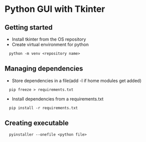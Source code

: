 # Python GUI with Tkinter

## Getting started

- Install tkinter from the OS repository
- Create virtual environment for python
```shell
  python -m venv <repository name>
```

## Managing dependencies

- Store dependencies in a file(add -l if home modules get added)
```shell
  pip freeze > requirements.txt
```

- Install dependencies from a requirements.txt
```shell
  pip install -r requirements.txt
```

## Creating executable

```shell
  pyinstaller --onefile <python file>
```
